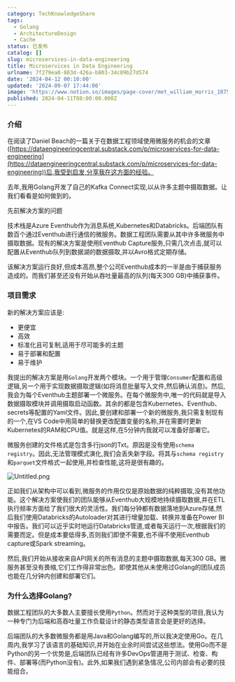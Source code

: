 ```yaml
---
category: TechKnowledgeShare
tags:
  - Golang
  - ArchitectureDesign
  - Cache
status: 已发布
catalog: []
slug: microservices-in-data-engineering
title: Microservices in Data Engineering
urlname: 7f279ea0-883d-426a-b803-34c09b27d574
date: '2024-04-12 00:10:00'
updated: '2024-09-07 17:44:00'
image: 'https://www.notion.so/images/page-cover/met_william_morris_1875.jpg'
published: 2024-04-11T08:00:00.000Z
---
```


### 介绍


在阅读了Daniel Beach的一篇关于在数据工程领域使用微服务的机会的文章([https://dataengineeringcentral.substack.com/p/microservices-for-data-engineering](https://dataengineeringcentral.substack.com/p/microservices-for-data-engineering))后,我受到启发,分享我在这方面的经验。


去年,我用Golang开发了自己的Kafka Connect实现,以从许多主题中摄取数据。让我们看看是如何做到的。


先前解决方案的问题


技术栈是Azure Eventhub作为消息系统,Kubernetes和Databricks。后端团队有数百个通过Eventhub进行通信的微服务。数据工程团队需要从其中许多微服务中摄取数据。现有的解决方案是使用Eventhub Capture服务,只需几次点击,就可以配置从Eventhub队列到数据湖的数据摄取,并以Avro格式定期存储。


该解决方案运行良好,但成本高昂,整个公司Eventhub成本的一半是由于捕获服务造成的。而我们甚至还没有开始从吞吐量最高的队列(每天300 GB)中捕获事件。


### 项目需求


新的解决方案应该是:

- 更便宜
- 高效
- 标准化且可复制,适用于尽可能多的主题
- 易于部署和配置
- 易于维护

我提出的解决方案是用`Golang`开发两个模块。一个用于管理`Consumer`配置和高级逻辑,另一个用于实现数据摄取逻辑(如将消息批量写入文件,然后确认消息)。然后,我会为每个Eventhub主题部署一个微服务。在每个微服务中,唯一的代码就是导入数据摄取模块并调用摄取启动函数。其余的都是包含Kubernetes、Eventhub、secrets等配置的Yaml文件。因此,要创建和部署一个新的微服务,我只需复制现有的一个,在VS Code中用简单的替换更改配置变量的名称,并在需要时更新Kubernetes的RAM和CPU值。就是这样,在5分钟内我就可以准备好部署它。


微服务创建的文件格式是包含多行json的Txt。原因是没有使用`schema registry`。因此,无法管理模式演化,我们会丢失新字段。将其与`schema registry`和`parquet`文件格式一起使用,并检查性能,这将是很有趣的。


![Untitled.png](https://prod-files-secure.s3.us-west-2.amazonaws.com/5d24fe63-e567-4804-86f9-9fdc62e13082/4e0f8d5d-b295-4408-9363-660688d511a9/Untitled.png?X-Amz-Algorithm=AWS4-HMAC-SHA256&X-Amz-Content-Sha256=UNSIGNED-PAYLOAD&X-Amz-Credential=ASIAZI2LB466R3CARYJN%2F20250325%2Fus-west-2%2Fs3%2Faws4_request&X-Amz-Date=20250325T213354Z&X-Amz-Expires=3600&X-Amz-Security-Token=IQoJb3JpZ2luX2VjELT%2F%2F%2F%2F%2F%2F%2F%2F%2F%2FwEaCXVzLXdlc3QtMiJHMEUCIQDqHZEEyPn91Rf271GJAl2K1Ve9d0ylI1ZN%2F7CUT6DfogIgO4NrBqf9iO6Jfzyvj6yCiz4eK7kKZc46m%2BJmiem9BqQq%2FwMIHRAAGgw2Mzc0MjMxODM4MDUiDHc3UU6e2UVKMyqRJSrcA1ed%2B3o2PQdQzl6wk4URzvDHwATkFc%2Fx6AQsR9p72VGXOS226ID31fKtqsY2LeQ0GSLPHka0NqNFJMVsazM5EX2qoCT11M%2B%2B8qI1xcIuOX5zAlMnykk7m8qMC2OzlSviiwKL6ttQqxPqyYQInB%2FD51%2FUtH2O9OVwyDz4ioCeCo9vzcGP4PysEV3YwzVUFuywImsDlMxS%2BbDvgckx2IhcPP7WcfAKJYIbM%2B7BtCpFkcV4PzNtWO3z4uxeG0XQ6sB1iDOPi1qexJemwIp2oi00us7uzOWISPWGvWZjuQpk3mjes4r78eSCW31tTWbX6AaROThxdIb%2B0%2Bhh7p7cSCmTkONT2u%2Bd2a872G4zDwWDEYduX%2BHdPSaU0%2Fc8ENDQf%2FTc%2BWrlYqthWhs17To%2BTSJda%2B41uQgsU%2BZVsJdgO9boFn0LyPCfYuFUvrGB5CnKkziJH16XPB2QhZDW6EE16wDmhMD6tWfsD1QmFfViY3D91j27MT38aZ8ijUTtQeNGCytysPN2CNVjRF1SjgOB1HJ2m9eZomOe4kMP%2FdZz2wxOWrCmefqsjKYetk5IT9z%2B%2BJTGWmBJCLqcnNIOA07x1OkkX34XYaPBJhKf%2F5J7jjFshjfG43xUKkDY1kD5bPhtMJaZjL8GOqUB84NHlcpoRNvtnNf47fu4suOg3yywT8drt9Nc9v7pOojQUl2p4TBvjs6dt%2FYygcZUvBCr3jdDkJdUm%2BPYTiR%2BEfeSgHL2L7%2B%2Baj88qxrp9PlhnQOF7hJnUTrdEJwxmIoP99B%2FCkiPr58knFTkei7hw3xUPCXcGE1GY66t8yZ2N19puiuvrf59myY1hbLT8pTXz6edLY%2Bz%2FugFv7IbVHGTIComN7TG&X-Amz-Signature=0d03f85c7e4c42e1c4f1f137eda08136c3abe4b7a7425b71c7814e9ac420410a&X-Amz-SignedHeaders=host&x-id=GetObject)


正如我们从架构中可以看到,微服务的作用仅仅是原始数据的纯粹摄取,没有其他功能。这个解决方案使我们的团队能够从Eventhub大规模地持续摄取数据,并在ETL执行频率方面给了我们很大的灵活性。我们每分钟都有数据落地到Azure存储,然后我们使用Databricks的Autoloader对其进行增量加载、转换并准备在Power BI中报告。我们可以近乎实时地运行Databricks管道,或者每天运行一次,根据我们的需要而定。但是成本要低得多,否则我们即使不需要,也不得不使用Eventhub capture或Spark streaming。


然后,我们开始从接收来自API网关的所有消息的主题中摄取数据,每天300 GB。微服务甚至没有畏缩,它们工作得非常出色。即使其他从未使用过Golang的团队成员也能在几分钟内创建和部署它们。


### 为什么选择Golang?


数据工程团队的大多数人主要擅长使用`Python`。然而对于这种类型的项目,我认为一种专门为后端和高吞吐量工作负载设计的静态类型语言会是更好的选择。


后端团队的大多数微服务都是用Java和Golang编写的,所以我决定使用Go。在几周内,我学习了该语言的基础知识,并开始在业余时间尝试这些想法。使用Go而不是Python的另一个优势是,后端团队已经有许多DevOps管道用于测试、检查、构件、部署等(而Python没有)。此外,如果我们遇到紧急情况,公司内部会有必要的技能组合。

